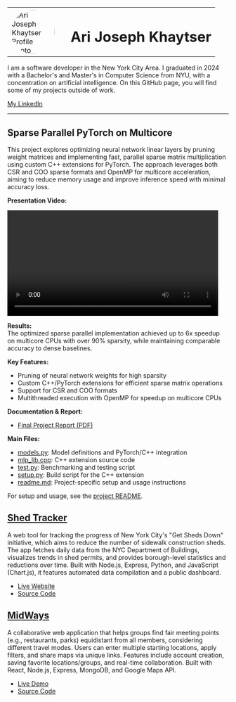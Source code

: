 <table>
    <tr>
        <td>
            <img src="https://th.bing.com/th/id/OIP.XrokM5iZL6GfjzMfXaJFIQHaHa?rs=1&pid=ImgDetMain" alt="Ari Joseph Khaytser Profile Photo" width="100" style="border-radius:50%;">
        </td>
        <td>
            <h1 style="margin-left: 20px;">Ari Joseph Khaytser</h1>
        </td>
    </tr>
</table>

I am a software developer in the New York City Area. I graduated in 2024 with a Bachelor's and Master's in Computer Science from NYU, with a concentration on artificial intelligence. On this GitHub page, you will find some of my projects outside of work. 

[My LinkedIn](https://www.linkedin.com/in/ari-josephk/)

---

## Sparse Parallel PyTorch on Multicore

This project explores optimizing neural network linear layers by pruning weight matrices and implementing fast, parallel sparse matrix multiplication using custom C++ extensions for PyTorch. The approach leverages both CSR and COO sparse formats and OpenMP for multicore acceleration, aiming to reduce memory usage and improve inference speed with minimal accuracy loss.

**Presentation Video:**

<video width="480" controls>
  <source src="Sparse Parallel PyTorch on Multicore/Multicore Presentation.mp4" type="video/mp4">
  Your browser does not support the video tag.
</video>

**Results:**  
The optimized sparse parallel implementation achieved up to 6x speedup on multicore CPUs with over 90% sparsity, while maintaining comparable accuracy to dense baselines.

**Key Features:**
- Pruning of neural network weights for high sparsity
- Custom C++/PyTorch extensions for efficient sparse matrix operations
- Support for CSR and COO formats
- Multithreaded execution with OpenMP for speedup on multicore CPUs

**Documentation & Report:**
- [Final Project Report (PDF)](Sparse%20Parallel%20PyTorch%20on%20Multicore/Multicore_Final_Project_Report.pdf)

**Main Files:**
- [models.py](Sparse%20Parallel%20PyTorch%20on%20Multicore/models.py): Model definitions and PyTorch/C++ integration
- [mlp_lib.cpp](Sparse%20Parallel%20PyTorch%20on%20Multicore/mlp_lib.cpp): C++ extension source code
- [test.py](Sparse%20Parallel%20PyTorch%20on%20Multicore/test.py): Benchmarking and testing script
- [setup.py](Sparse%20Parallel%20PyTorch%20on%20Multicore/setup.py): Build script for the C++ extension
- [readme.md](Sparse%20Parallel%20PyTorch%20on%20Multicore/readme.md): Project-specific setup and usage instructions


For setup and usage, see the [project README](Sparse%20Parallel%20PyTorch%20on%20Multicore/readme.md).


## [Shed Tracker](https://github.com/ari-josephk/Shed-Tracker)
A web tool for tracking the progress of New York City's "Get Sheds Down" initiative, which aims to reduce the number of sidewalk construction sheds. The app fetches daily data from the NYC Department of Buildings, visualizes trends in shed permits, and provides borough-level statistics and reductions over time. Built with Node.js, Express, Python, and JavaScript (Chart.js), it features automated data compilation and a public dashboard.
- [Live Website](https://ari-josephk.github.io/Shed-Tracker/)
- [Source Code](https://github.com/ari-josephk/Shed-Tracker)

## [MidWays](https://github.com/ari-josephk/Midways)
A collaborative web application that helps groups find fair meeting points (e.g., restaurants, parks) equidistant from all members, considering different travel modes. Users can enter multiple starting locations, apply filters, and share maps via unique links. Features include account creation, saving favorite locations/groups, and real-time collaboration. Built with React, Node.js, Express, MongoDB, and Google Maps API.
- [Live Demo](https://midways-cloud-run-4tzuhyxh3a-uc.a.run.app/)
- [Source Code](https://github.com/ari-josephk/Midways)


